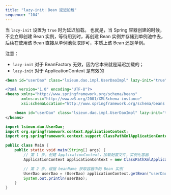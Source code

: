 ```yaml
---
title: "lazy-init：Bean 延迟加载"
sequence: "104"
---
```


当 `lazy-init` 设置为 `true` 时为延迟加载。
也就是，当 Spring 容器创建的时候，不会立即创建 Bean 实例，等待用到时，再创建 Bean 实例并存储到单例池中去，
后续在使用该 Bean 直接从单例池获取即可，本质上该 Bean 还是单例。

注意：

- `lazy-init` 对于 BeanFactory 无效，因为它本来就是延迟加载的；
- `lazy-init` 对于 ApplicationContext 是有效的

```xml
<bean id="userDao" class="lsieun.dao.impl.UserDaoImpl" lazy-init="true"/>
```

```xml
<?xml version="1.0" encoding="UTF-8"?>
<beans xmlns="http://www.springframework.org/schema/beans"
       xmlns:xsi="http://www.w3.org/2001/XMLSchema-instance"
       xsi:schemaLocation="http://www.springframework.org/schema/beans http://www.springframework.org/schema/beans/spring-beans.xsd">

    <bean id="userDao" class="lsieun.dao.impl.UserDaoImpl" lazy-init="true"/>
</beans>
```

```java
import lsieun.dao.UserDao;
import org.springframework.context.ApplicationContext;
import org.springframework.context.support.ClassPathXmlApplicationContext;

public class Main {
    public static void main(String[] args) {
        // 第 1 步，创建 ApplicationContext，加载配置文件，实例化容器
        ApplicationContext applicationContext = new ClassPathXmlApplicationContext("applicationContext.xml");

        // 第 2 步，根据 beanName 获取容器中的 Bean 实例
        UserDao userDao = (UserDao) applicationContext.getBean("userDao");
        System.out.println(userDao);
    }
}
```
